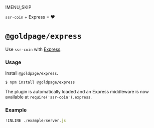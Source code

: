 !MENU_SKIP

`ssr-coin` + Express = :heart:

# `@goldpage/express`

Use `ssr-coin` with [Express](https://github.com/expressjs/express).

### Usage

Install `@goldpage/express`.

~~~shell
$ npm install @goldpage/express
~~~

The plugin is automatically loaded and
an Express middleware is now available at `require('ssr-coin').express`.

### Example

~~~js
!INLINE ./example/server.js
~~~
